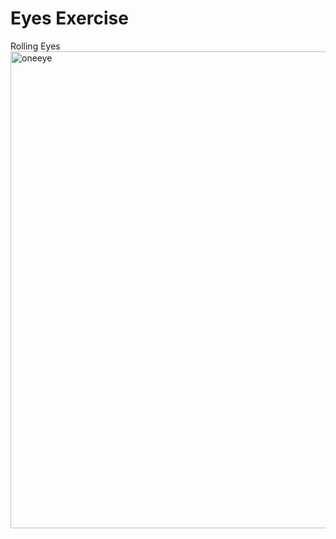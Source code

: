 # Eyes Exercise
Rolling Eyes
<img width="763" alt="oneeye" src="https://user-images.githubusercontent.com/82054772/130680704-f8bc58aa-19a4-4b65-8c31-2fb98251532c.png">
